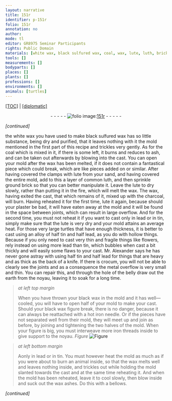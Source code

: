 ```yaml
---
layout: narrative
title: 151r
identifier: p-151r
folio: 151r
annotation: no
author:
mode: tl
editor: GR8975 Seminar Participants
rights: Public Domain
materials: [white wax, black sulfured wax, coal, wax, lute, luth, brick, charcoal, plaster, lead, tin, crocum, black wax, iron]
tools: []
measurements: []
bodyparts: []
places: []
plants: []
professions: []
environments: []
animals: [turtles]
---
```


<p><a href="{{ site.baseurl }}/translation/">[TOC]</a> | <a href="{{ site.baseurl }}/texts/p-151r_tc/" target="_blank">[diplomatic]</a></p><div class="folio" align="center">- - - - - <a href="http://gallica.bnf.fr/ark:/12148/btv1b10500001g/f307.image" target="_blank"><img src="https://cu-mkp.github.io/2017-workshop-edition/assets/photo-icon.png" alt="folio image: " style="display:inline-block; margin-bottom:-3px;"/>151r</a> - - - - - </div>  
 
*[continued]*
  
the <span class="m">white wax</span> you have used to make <span class="m">black sulfured wax</span> has so little substance, being dry and purified, that it leaves nothing with it <span class="sup">the mold mentioned in the first part of this recipe</span> and trickles very gently. As for the <span class="m">coal</span> which is mixed in it, if there is some left, it burns and reduces to ash, and can be taken out afterwards by blowing into the cast. You can open your mold after the <span class="m">wax</span> has been melted, if it does not contain a fantastical piece which could break, which are like pieces added on or similar. After having covered the clamps with <span class="m">lute</span> from your sand, and having covered the entire mold, add to this a layer of common <span class="m">luth</span>, and then sprinkle ground <span class="m">brick</span> so that you can better manipulate it. Leave the <span class="m">lute</span> to dry slowly, rather than putting it in the fire, which will melt the <span class="m">wax</span>. The <span class="m">wax</span>, having exited the cast, that which remains of it, mixed up with the <span class="m">charcoal</span>, will burn. Having reheated it for the first time, <span class="m">lute</span> it again, because should your <span class="m">plaster</span> be bad, it will have eaten away at the mold and it will be found in the space between joints, which can result in large overflow. And for the second time, you must not reheat it if you want to cast only in <span class="m">lead</span> or in <span class="m">tin</span>, simply make sure that the <span class="m">lute</span> is very dry and your mold attains an average heat. For those very large <span class="al">turtles</span> that have enough thickness, it is better to cast using an alloy of half <span class="m">tin</span> and half <span class="m">lead</span>, as you do with hollow things. Because if you only need to cast very thin and fragile things like flowers, rely instead on using more <span class="m">lead</span> than <span class="m">tin</span>, which bubbles when cast a bit thickly and will easily some flaws to your cast. Mr. Alexander says he has never gone astray with using half <span class="m">tin</span> and half <span class="m">lead</span> for things that are heavy and as thick as the back of a knife. If there is <span class="m">crocum</span>, you will not be able to clearly see the joints and as a consequence the metal overflow is very small and thin. You can repair this, and through the hole of the belly draw out the earth from the noyau, leaving it to soak for a long time.
 
> *at left top margin*
> 
> 
> When you have thrown your <span class="m">black wax</span> in the mold and it has well—cooled, you will have to open half of your mold to make your cast. Should your <span class="m">black wax</span> figure break, there is no danger, because it can always be reattached with a hot <span class="m">iron</span> needle. Or if the pieces have not separated well from their mold, they will meet up and join as before, by joining and tightening the two halves of the mold. When your figure is big, you must interweave more <span class="m">iron</span> threads inside to give support to the noyau. 
> *Figure*
> <a href="https://drive.google.com/open?id=0B9-oNrvWdlO5dEhadHEzVWlxejg" target="_blank"><img src="https://cu-mkp.github.io/GR8975-edition/assets/photo-icon.png" alt="Figure" style="display:inline-block; margin-bottom:-3px;"/></a>
 
 
> *at left bottom margin*
> 
> 
>  Aonly in lead or in tin. You must however heat the mold as much as if you were about to burn an animal inside, so that the <span class="m">wax</span> melts well and leaves nothing inside, and trickles out while holding the mold slanted towards the cast and at the same time reheating it. And when the mold has been reheated, leave it to cool slowly, then blow inside and suck out the wax ashes. Do this with a bellows.
 
*[continued]*
 
